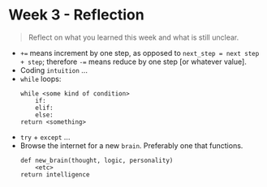 # Week 3 - Reflection
> Reflect on what you learned this week and what is still unclear.

- `+=` means increment by one step, as opposed to `next_step = next step + step`; therefore `-=` means reduce by one step [or whatever value].
- Coding `intuition` ... 
- `while` loops:
    ``` 
    while <some kind of condition>
        if:
        elif:
        else:
    return <something>
    ``` 
- `try` + `except` ... 
- Browse the internet for a new `brain`. Preferably one that functions.
    ``` 
    def new_brain(thought, logic, personality)
        <etc>
    return intelligence
    ```
